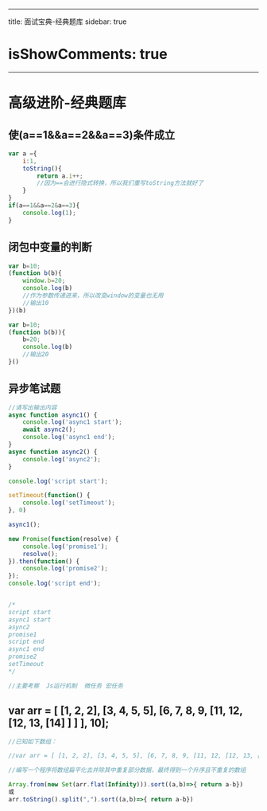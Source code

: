 
---
title: 面试宝典-经典题库
sidebar: true
# isShowComments: true
---

# 高级进阶-经典题库

<ClientOnly>
<title-pv/>
</ClientOnly>

## 使(a==1&&a==2&&a==3)条件成立

``` js
var a ={
    i:1,
    toString(){
        return a.i++;
        //因为==会进行隐式转换，所以我们重写toString方法就好了
    }
}
if(a==1&&a==2&a==3){
    console.log(1);
}
```

## 闭包中变量的判断

``` js
var b=10;
(function b(b){
    window.b=20;
    console.log(b)
    //作为参数传递进来，所以改变window的变量也无用
    //输出10
})(b)

var b=10;
(function b(b)){
    b=20;
    console.log(b)
    //输出20
}()
```

## 异步笔试题

``` js
//请写出输出内容
async function async1() {
    console.log('async1 start');
    await async2();
    console.log('async1 end');
}
async function async2() {
	console.log('async2');
}

console.log('script start');

setTimeout(function() {
    console.log('setTimeout');
}, 0)

async1();

new Promise(function(resolve) {
    console.log('promise1');
    resolve();
}).then(function() {
    console.log('promise2');
});
console.log('script end');


/*
script start
async1 start
async2
promise1
script end
async1 end
promise2
setTimeout
*/

//主要考察  Js运行机制  微任务 宏任务
```
## var arr = [ [1, 2, 2], [3, 4, 5, 5], [6, 7, 8, 9, [11, 12, [12, 13, [14] ] ] ], 10];

```js
//已知如下数组：

//var arr = [ [1, 2, 2], [3, 4, 5, 5], [6, 7, 8, 9, [11, 12, [12, 13, [14] ] ] ], 10];

//编写一个程序将数组扁平化去并除其中重复部分数据，最终得到一个升序且不重复的数组

Array.from(new Set(arr.flat(Infinity))).sort((a,b)=>{ return a-b})
或
arr.toString().split(",").sort((a,b)=>{ return a-b})
```

<ClientOnly>
  <leave/>
</ClientOnly/>